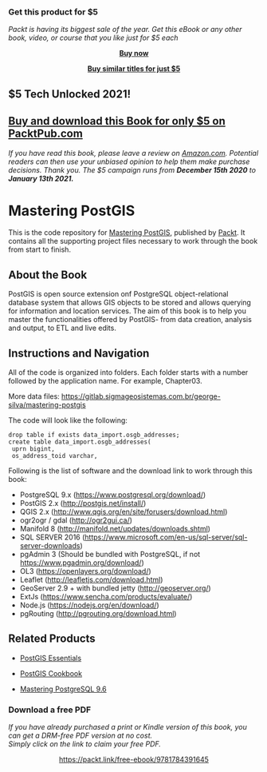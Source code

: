 
### Get this product for $5

<i>Packt is having its biggest sale of the year. Get this eBook or any other book, video, or course that you like just for $5 each</i>


<b><p align='center'>[Buy now](https://packt.link/9781784391645)</p></b>


<b><p align='center'>[Buy similar titles for just $5](https://subscription.packtpub.com/search)</p></b>


## $5 Tech Unlocked 2021!
[Buy and download this Book for only $5 on PacktPub.com](https://www.packtpub.com/product/mastering-postgis/9781784391645)
-----
*If you have read this book, please leave a review on [Amazon.com](https://www.amazon.com/gp/product/1784391646).     Potential readers can then use your unbiased opinion to help them make purchase decisions. Thank you. The $5 campaign         runs from __December 15th 2020__ to __January 13th 2021.__*

# Mastering PostGIS
This is the code repository for [Mastering PostGIS](https://www.packtpub.com/big-data-and-business-intelligence/mastering-postgis?utm_source=github&utm_medium=repository&utm_campaign=9781784391645), published by [Packt](https://www.packtpub.com/?utm_source=github). It contains all the supporting project files necessary to work through the book from start to finish.
## About the Book
PostGIS is open source extension onf PostgreSQL object-relational database system that allows GIS objects to be stored and allows querying for information and location services. The aim of this book is to help you master the functionalities offered by PostGIS- from data creation, analysis and output, to ETL and live edits.
## Instructions and Navigation
All of the code is organized into folders. Each folder starts with a number followed by the application name. For example, Chapter03.

More data files: https://gitlab.sigmageosistemas.com.br/george-silva/mastering-postgis

The code will look like the following:
```
drop table if exists data_import.osgb_addresses;
create table data_import.osgb_addresses(
 uprn bigint,
 os_address_toid varchar,
```

Following is the list of software and the download link to work through this book:
* PostgreSQL 9.x (https://www.postgresql.org/download/)
* PostGIS 2.x (http://postgis.net/install/)
* QGIS 2.x (http://www.qgis.org/en/site/forusers/download.html)
* ogr2ogr / gdal (http://ogr2gui.ca/)
* Manifold 8 (http://manifold.net/updates/downloads.shtml)
* SQL SERVER 2016 (https://www.microsoft.com/en-us/sql-server/sql-server-downloads)
* pgAdmin 3 (Should be bundled with PostgreSQL, if not https://www.pgadmin.org/download/)
* OL3 (https://openlayers.org/download/)
* Leaflet (http://leafletjs.com/download.html)
* GeoServer 2.9 + with bundled jetty (http://geoserver.org/)
* ExtJs (https://www.sencha.com/products/evaluate/)
* Node.js (https://nodejs.org/en/download/)
* pgRouting (http://pgrouting.org/download.html)

## Related Products
* [PostGIS Essentials](https://www.packtpub.com/big-data-and-business-intelligence/postgis-essentials?utm_source=github&utm_medium=repository&utm_campaign=9781784395292)

* [PostGIS Cookbook](https://www.packtpub.com/big-data-and-business-intelligence/postgis-cookbook?utm_source=github&utm_medium=repository&utm_campaign=9781849518666)

* [Mastering PostgreSQL 9.6](https://www.packtpub.com/big-data-and-business-intelligence/mastering-postgresql-96?utm_source=github&utm_medium=repository&utm_campaign=9781783555352)
### Download a free PDF

 <i>If you have already purchased a print or Kindle version of this book, you can get a DRM-free PDF version at no cost.<br>Simply click on the link to claim your free PDF.</i>
<p align="center"> <a href="https://packt.link/free-ebook/9781784391645">https://packt.link/free-ebook/9781784391645 </a> </p>